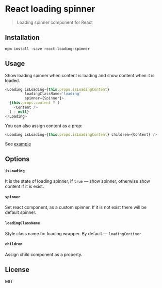 # React loading spinner

> Loading spinner component for React

## Installation

```
npm install -save react-loading-spinner
```

## Usage

Show loading spinner when content is loading and show content when it is loaded.

```js
<Loading isLoading={this.props.isLoadingContent}
         loadingClassName='loading'
         spinner={Spinner}>
  {this.props.content ? (
    <Content />
  ) : null}
</Loading>
```

You can also assign content as a prop:

```js
<Loading isLoading={this.props.isLoadingContent} children={Content} />
```

See [example](https://github.com/boyarskiy/react-loading-spinner/tree/master/example)

## Options

#### `isLoading`

It is the state of loading spinner, if ```true``` — show spinner, otherwise show content if it is exist.

#### `spinner`

Set react component, as a custom spinner. If it is not exist there will be default spinner.

#### `loadingClassName`

Style class name for loading wrapper. By default — ```loadingContiner```

#### `children`

Assign child component as a property.

## License

MIT
